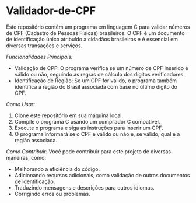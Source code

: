 # Validador-de-CPF

Este repositório contém um programa em linguagem C para validar números de CPF (Cadastro de Pessoas Físicas) brasileiros. O CPF é um documento de identificação único atribuído a cidadãos brasileiros e é essencial em diversas transações e serviços.

*Funcionalidades Principais:*
- Validação de CPF: O programa verifica se um número de CPF inserido é válido ou não, seguindo as regras de cálculo dos dígitos verificadores.
- Identificação de Região: Se um CPF for válido, o programa também identifica a região do Brasil associada com base no último dígito do CPF.

*Como Usar:*
1. Clone este repositório em sua máquina local.
2. Compile o programa C usando um compilador C compatível.
3. Execute o programa e siga as instruções para inserir um CPF.
4. O programa informará se o CPF é válido ou não e, se válido, qual é a região associada.

*Como Contribuir:*
Você pode contribuir para este projeto de diversas maneiras, como:
- Melhorando a eficiência do código.
- Adicionando recursos adicionais, como validação de outros documentos de identificação.
- Traduzindo mensagens e descrições para outros idiomas.
- Corrigindo erros ou problemas.
